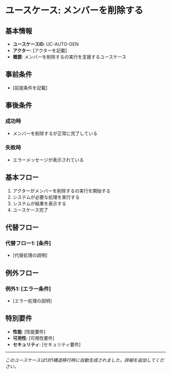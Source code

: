 # ユースケース: メンバーを削除する

## 基本情報
- **ユースケースID**: UC-AUTO-GEN
- **アクター**: [アクターを記載]
- **概要**: メンバーを削除するの実行を支援するユースケース

## 事前条件
- [前提条件を記載]

## 事後条件
### 成功時
- メンバーを削除するが正常に完了している

### 失敗時
- エラーメッセージが表示されている

## 基本フロー
1. アクターがメンバーを削除するの実行を開始する
2. システムが必要な処理を実行する
3. システムが結果を表示する
4. ユースケース完了

## 代替フロー
### 代替フロー1: [条件]
- [代替処理の説明]

## 例外フロー
### 例外1: [エラー条件]
- [エラー処理の説明]

## 特別要件
- **性能**: [性能要件]
- **可用性**: [可用性要件]
- **セキュリティ**: [セキュリティ要件]

---
*このユースケースは1対1構造移行時に自動生成されました。詳細を追加してください。*
